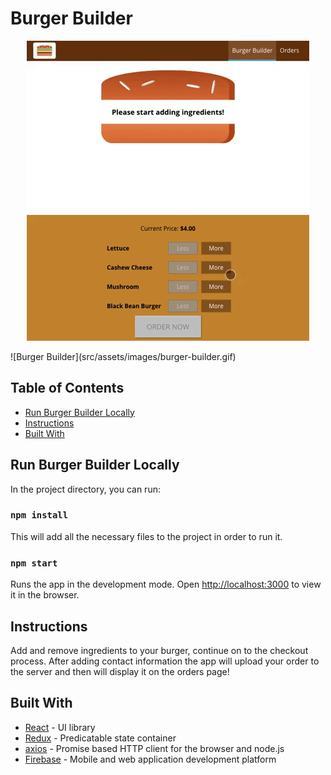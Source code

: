 # Burger Builder

<p align="center">
  <img src="https://raw.githubusercontent.com/JordyDominguez/burger-builder/master/src/assets/images/burger-builder.gif">
</p>
![Burger Builder](src/assets/images/burger-builder.gif)

## Table of Contents
* [Run Burger Builder Locally](#run-burger-builder-locally)
* [Instructions](#instructions)
* [Built With](#built-with)

## Run Burger Builder Locally

In the project directory, you can run:

### `npm install`

This will add all the necessary files to the project in order to run it.

### `npm start`

Runs the app in the development mode.
Open [http://localhost:3000](http://localhost:3000) to view it in the browser.

## Instructions

Add and remove ingredients to your burger, continue on to the checkout process. After adding contact information the app will upload your order to the server and then will display it on the orders page!


## Built With

* [React](https://reactjs.org/) - UI library
* [Redux](https://redux.js.org/) - Predicatable state container
* [axios](https://github.com/axios/axios) - Promise based HTTP client for the browser and node.js
* [Firebase](https://firebase.google.com/) - Mobile and web application development platform



